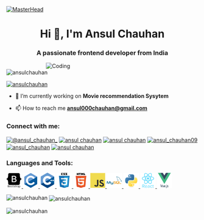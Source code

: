 [![MasterHead](https://cdn.dribbble.com/users/1068771/screenshots/14247776/downloads/3.jpg)](https://AnsulChauhan.io)
<h1 align="center">Hi 👋, I'm Ansul Chauhan</h1>
<h3 align="center">A passionate frontend developer from India</h3>
<img align="right" alt="Coding" width="400" src="https://cdn.dribbble.com/users/1162077/screenshots/3848914/programmer.gif">

<p align="left"> <img src="https://komarev.com/ghpvc/?username=ansulchauhan&label=Profile%20views&color=0e75b6&style=flat" alt="ansulchauhan" /> </p>

<p align="left"> <a href="https://github.com/ryo-ma/github-profile-trophy"><img src="https://github-profile-trophy.vercel.app/?username=ansulchauhan" alt="ansulchauhan" /></a> </p>

- 🔭 I’m currently working on **Movie recommendation Sysytem**

- 📫 How to reach me **ansul000chauhan@gmail.com**

<h3 align="left">Connect with me:</h3>
<p align="left">
<a href="https://twitter.com/@ansul_chauhan_" target="blank"><img align="center" src="https://raw.githubusercontent.com/rahuldkjain/github-profile-readme-generator/master/src/images/icons/Social/twitter.svg" alt="@ansul_chauhan_" height="30" width="40" /></a>
<a href="https://linkedin.com/in/ansul chauhan" target="blank"><img align="center" src="https://raw.githubusercontent.com/rahuldkjain/github-profile-readme-generator/master/src/images/icons/Social/linked-in-alt.svg" alt="ansul chauhan" height="30" width="40" /></a>
<a href="https://fb.com/ansul chauhan" target="blank"><img align="center" src="https://raw.githubusercontent.com/rahuldkjain/github-profile-readme-generator/master/src/images/icons/Social/facebook.svg" alt="ansul chauhan" height="30" width="40" /></a>
<a href="https://instagram.com/ansul_chauhan09" target="blank"><img align="center" src="https://raw.githubusercontent.com/rahuldkjain/github-profile-readme-generator/master/src/images/icons/Social/instagram.svg" alt="ansul_chauhan09" height="30" width="40" /></a>
<a href="https://www.codechef.com/users/ansul_chauhan" target="blank"><img align="center" src="https://cdn.jsdelivr.net/npm/simple-icons@3.1.0/icons/codechef.svg" alt="ansul_chauhan" height="30" width="40" /></a>
<a href="https://www.hackerearth.com/ansul chauhan" target="blank"><img align="center" src="https://raw.githubusercontent.com/rahuldkjain/github-profile-readme-generator/master/src/images/icons/Social/hackerearth.svg" alt="ansul chauhan" height="30" width="40" /></a>
</p>

<h3 align="left">Languages and Tools:</h3>
<p align="left"> <a href="https://getbootstrap.com" target="_blank" rel="noreferrer"> <img src="https://raw.githubusercontent.com/devicons/devicon/master/icons/bootstrap/bootstrap-plain-wordmark.svg" alt="bootstrap" width="40" height="40"/> </a> <a href="https://www.cprogramming.com/" target="_blank" rel="noreferrer"> <img src="https://raw.githubusercontent.com/devicons/devicon/master/icons/c/c-original.svg" alt="c" width="40" height="40"/> </a> <a href="https://www.w3schools.com/cpp/" target="_blank" rel="noreferrer"> <img src="https://raw.githubusercontent.com/devicons/devicon/master/icons/cplusplus/cplusplus-original.svg" alt="cplusplus" width="40" height="40"/> </a> <a href="https://www.w3schools.com/css/" target="_blank" rel="noreferrer"> <img src="https://raw.githubusercontent.com/devicons/devicon/master/icons/css3/css3-original-wordmark.svg" alt="css3" width="40" height="40"/> </a> <a href="https://www.w3.org/html/" target="_blank" rel="noreferrer"> <img src="https://raw.githubusercontent.com/devicons/devicon/master/icons/html5/html5-original-wordmark.svg" alt="html5" width="40" height="40"/> </a> <a href="https://developer.mozilla.org/en-US/docs/Web/JavaScript" target="_blank" rel="noreferrer"> <img src="https://raw.githubusercontent.com/devicons/devicon/master/icons/javascript/javascript-original.svg" alt="javascript" width="40" height="40"/> </a> <a href="https://www.mysql.com/" target="_blank" rel="noreferrer"> <img src="https://raw.githubusercontent.com/devicons/devicon/master/icons/mysql/mysql-original-wordmark.svg" alt="mysql" width="40" height="40"/> </a> <a href="https://www.python.org" target="_blank" rel="noreferrer"> <img src="https://raw.githubusercontent.com/devicons/devicon/master/icons/python/python-original.svg" alt="python" width="40" height="40"/> </a> <a href="https://reactjs.org/" target="_blank" rel="noreferrer"> <img src="https://raw.githubusercontent.com/devicons/devicon/master/icons/react/react-original-wordmark.svg" alt="react" width="40" height="40"/> </a> <a href="https://vuejs.org/" target="_blank" rel="noreferrer"> <img src="https://raw.githubusercontent.com/devicons/devicon/master/icons/vuejs/vuejs-original-wordmark.svg" alt="vuejs" width="40" height="40"/> </a> </p>

<p><img align="left" src="https://github-readme-stats.vercel.app/api/top-langs?username=ansulchauhan&show_icons=true&locale=en&layout=compact" alt="ansulchauhan" /></p>

<p>&nbsp;<img align="center" src="https://github-readme-stats.vercel.app/api?username=ansulchauhan&show_icons=true&locale=en" alt="ansulchauhan" /></p>

<p><img align="center" src="https://github-readme-streak-stats.herokuapp.com/?user=ansulchauhan&" alt="ansulchauhan" /></p>
